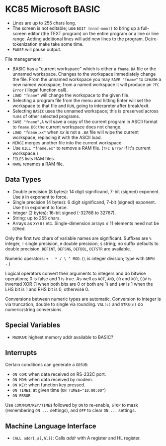 KC85 Microsoft BASIC
====================

- Lines are up to 255 chars long.
- The screen is not editable; use `EDIT [nnn[-mmm]]` to bring up a
  full-screen editor (the TEXT program) on the entire program or a line or
  line range. Adding additional lines will add new lines to the program.
  De/re-tokenization make take some time.
- `PAUSE` will pause output.

File management:
- BASIC has a "current workspace" which is either a `fname.BA` file or the
  unnamed workspace. Changes to the workspace immediately change the file.
  From the unnamed workspace you may `SAVE "fname"` to create a new named
  workspace; from a named workspace it will produce an `?FC Error` (illegal
  function call).
- `LOAD "fname"` will change the workspace to the given file.
- Selecting a program file from the menu and hitting Enter will set the
  workspace to that file and `RUN`, going to interpreter after break/exit.
- Selecting `BASIC` uses the unnamed workspace; this is preserved across
  runs of other selected programs.
- `SAVE "fname",A` will save a copy of the current program in ASCII format
  to `fname.DO`; the current workspace does not change.
- `LOAD "fname.xx"` when _xx_ is not a `.BA` file will wipe the current
  workspace, replacing it with the ASCII load.
- `MERGE` merges another file into the current workspace.
- Use `KILL "fname.ex"` to remove a RAM file. (`?FC Error` if it's current
  workspace.)
- `FILES` lists RAM files.
- `NAME` renames a RAM file.


Data Types
----------

- Double precision (8 bytes): 14 digit significand, 7-bit (signed)
  exponent. Use `D` in exponent to force.
- Single precision (4 bytes): 6 digit significand, 7-bit (signed) exponent.
  Use `E` in exponent to force.
- Integer (2 bytes): 16-bit signed (-32768 to 32767).
- String: up to 255 chars.
- Arrays as `XY(0)` etc. Single-dimension arrays ≤ 11 elements need not be
  `DIM`ed.

Only the first two chars of variable names are significant. Suffixes are
`%` integer, `!` single precision, `#` double precision, `$` string; no
suffix defaults to double precision. `DEFINT`, `DEFSNG`, `DEFDBL`, `DEFSTR`
are available.

Numeric operators: `+ - * / \ ^ MOD`. (`\` is integer division; type with
`GRPH -`.)

Logical operators convert their arguments to integers and do bitwise
operations; 0 is false and 1 is true. As well as `NOT`, `AND`, `OR` and
`XOR`, `EQV` is inverted XOR (1 when both bits are 0 or both are 1) and
`IMP` is 1 when the LHS bit is 1 and RHS bit is 0, otherwise 0.

Conversions between numeric types are automatic. Conversion to integer is
via truncation, double to single via rounding. `VAL(s)` and `STR$(n)` do
numeric/string conversions.


Special Variables
-----------------

- `MAXRAM`: highest memory addr available to BASIC?


Interrupts
----------

Certain conditions can generate a `GOSUB`:

- `ON COM`: when data received on RS-232C port.
- `ON MDM`: when data received by modem.
- `ON KEY`: when function key pressed.
- `ON TIME$`: at given time (`ON TIME$="10:00:00"`)
- `ON ERROR`

Use `COM/MDM/KEY/TIME$` followed by `ON` to re-enable, `STOP` to mask
(remembering `ON ...` settings), and `OFF` to clear `ON ...` settings.


Machine Language Interface
--------------------------

- `CALL addr[,a[,hl]]`: Calls _addr_ with A register and HL register.
